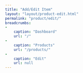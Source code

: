 ```yaml
---
title: "Add/Edit Item"
layout: "layout/product-edit.html"
permalink: "product/edit/"
breadcrumbs:
-
    caption: "Dashboard"
    url: "/"
-
    caption: "Products"
    url: "/products/"
-
    caption: "Edit"
    url: null
---
```

